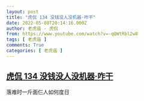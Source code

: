 ```yaml
---
layout: post
title: "虎侃 134 没钱没人没机器·咋干"
date: 2022-05-08T20:14:16.000Z
author: 老虎庙 · 虎侃
from: https://www.youtube.com/watch?v=-qQWtRbl2w8
tags: [ 老虎庙 ]
comments: True
categories: [ 老虎庙 ]
---
```

<!--1652040856000-->
[虎侃 134 没钱没人没机器·咋干](https://www.youtube.com/watch?v=-qQWtRbl2w8)
------

<div>
落难时一斤面仨人如何度日
</div>
